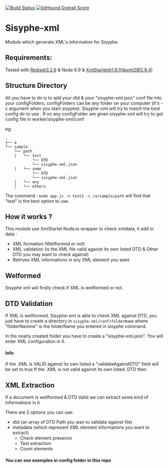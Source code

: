 [![Build Status](https://travis-ci.org/istex/sisyphe-xml.svg?branch=master)](https://travis-ci.org/istex/sisyphe-xml)
[![bitHound Overall Score](https://www.bithound.io/github/istex/sisyphe-xml/badges/score.svg)](https://www.bithound.io/github/istex/sisyphe-xml)

Sisyphe-xml
=====
Module which generate XML's information for Sisyphe

## Requirements:
Tested with Redis@3.2.6 & Node 6.9 & XmlStarlet@1.6.1(libxml2@2.9.4)

## Structure Directory
All you have to do is to add your dtd & your "sisyphe-xml.json" conf file into your configFolders,
configFolders can be any folder on your computer (it's -c argument when you start sisyphe).
Sisyphe-xml will try to match the best config dir to use .
If no any configFolder are given sisyphe-xml will try to get config file in worker/sisyphe-xml/conf

eg: 

```
.
├── a                        
└── sample                           
    └── path                   
    │   └── test
            └── DTD
            └── sisyphe-xml.json
    │   └── some
            └── DTD
            └── sisyphe-xml.json
    │   └── any
    │   └── others
```

The command : `node app.js -n test2 -c /a/sample/path` will find that "test" is the best option to use.


## How it works ?
This module use XmlStarlet NodeJs wrapper to check xmldata, it add in data :
- XML formation (Wellformed or not)
- XML validation (is the XML file valid against its own listed DTD & Other DTD you may want to check against) 
- Retrives XML informations in any XML element you want


## Welformed
Sisyphe xml will firstly check if XML is wellformed or not.


## DTD Validation

If XML is wellformed, Sisyphe-xml is able to check XML against DTD, you just have to create a directory in `sisyphe-xml/conf/folderName`
where "folderNamme" is the folderName you entered in sisyphe command.

In the nearly created folder you have to create a "sisyphe-xml.json". You will enter XML configuration in it.


#### Info
If the .XML is VALID against its own listed a "validateAgainstDTD" field will be set to true
If the .XML is not valid against its own listed .DTD then 


## XML Extraction

If a document is wellformed & DTD Valid we can extract some kind of informations in it

There are 2 options you can use:
- dtd (an array of DTD Path you wan to validate against file)
- metadata (which represent XML element informations you want to extract)
  - Check element presence
  - Text extraction
  - Count elements

#### You can see exemples in config folder in this repo

